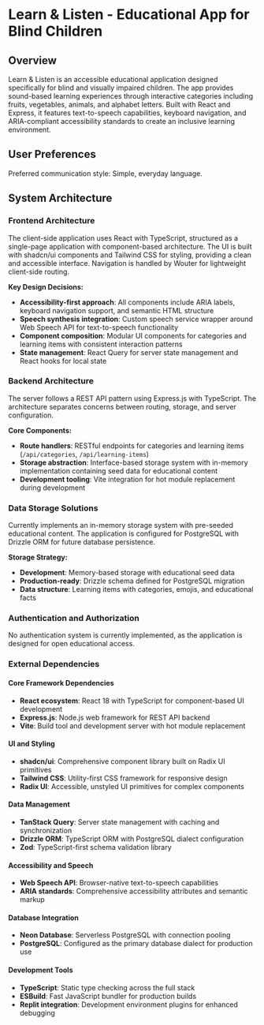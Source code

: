 # Learn & Listen - Educational App for Blind Children

## Overview

Learn & Listen is an accessible educational application designed specifically for blind and visually impaired children. The app provides sound-based learning experiences through interactive categories including fruits, vegetables, animals, and alphabet letters. Built with React and Express, it features text-to-speech capabilities, keyboard navigation, and ARIA-compliant accessibility standards to create an inclusive learning environment.

## User Preferences

Preferred communication style: Simple, everyday language.

## System Architecture

### Frontend Architecture
The client-side application uses React with TypeScript, structured as a single-page application with component-based architecture. The UI is built with shadcn/ui components and Tailwind CSS for styling, providing a clean and accessible interface. Navigation is handled by Wouter for lightweight client-side routing.

**Key Design Decisions:**
- **Accessibility-first approach**: All components include ARIA labels, keyboard navigation support, and semantic HTML structure
- **Speech synthesis integration**: Custom speech service wrapper around Web Speech API for text-to-speech functionality
- **Component composition**: Modular UI components for categories and learning items with consistent interaction patterns
- **State management**: React Query for server state management and React hooks for local state

### Backend Architecture
The server follows a REST API pattern using Express.js with TypeScript. The architecture separates concerns between routing, storage, and server configuration.

**Core Components:**
- **Route handlers**: RESTful endpoints for categories and learning items (`/api/categories`, `/api/learning-items`)
- **Storage abstraction**: Interface-based storage system with in-memory implementation containing seed data for educational content
- **Development tooling**: Vite integration for hot module replacement during development

### Data Storage Solutions
Currently implements an in-memory storage system with pre-seeded educational content. The application is configured for PostgreSQL with Drizzle ORM for future database persistence.

**Storage Strategy:**
- **Development**: Memory-based storage with educational seed data
- **Production-ready**: Drizzle schema defined for PostgreSQL migration
- **Data structure**: Learning items with categories, emojis, and educational facts

### Authentication and Authorization
No authentication system is currently implemented, as the application is designed for open educational access.

### External Dependencies

#### Core Framework Dependencies
- **React ecosystem**: React 18 with TypeScript for component-based UI development
- **Express.js**: Node.js web framework for REST API backend
- **Vite**: Build tool and development server with hot module replacement

#### UI and Styling
- **shadcn/ui**: Comprehensive component library built on Radix UI primitives
- **Tailwind CSS**: Utility-first CSS framework for responsive design
- **Radix UI**: Accessible, unstyled UI primitives for complex components

#### Data Management
- **TanStack Query**: Server state management with caching and synchronization
- **Drizzle ORM**: TypeScript ORM with PostgreSQL dialect configuration
- **Zod**: TypeScript-first schema validation library

#### Accessibility and Speech
- **Web Speech API**: Browser-native text-to-speech capabilities
- **ARIA standards**: Comprehensive accessibility attributes and semantic markup

#### Database Integration
- **Neon Database**: Serverless PostgreSQL with connection pooling
- **PostgreSQL**: Configured as the primary database dialect for production use

#### Development Tools
- **TypeScript**: Static type checking across the full stack
- **ESBuild**: Fast JavaScript bundler for production builds
- **Replit integration**: Development environment plugins for enhanced debugging